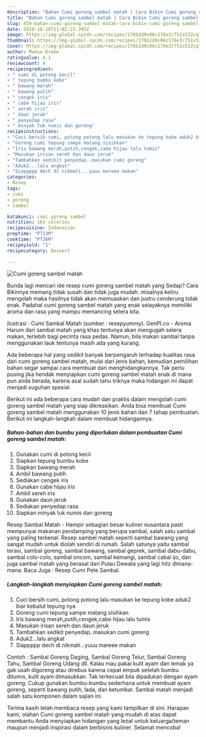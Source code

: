 ```yaml
---
description: "Bahan Cumi goreng sambel matah | Cara Bikin Cumi goreng sambel matah Yang Enak Dan Mudah"
title: "Bahan Cumi goreng sambel matah | Cara Bikin Cumi goreng sambel matah Yang Enak Dan Mudah"
slug: 459-bahan-cumi-goreng-sambel-matah-cara-bikin-cumi-goreng-sambel-matah-yang-enak-dan-mudah
date: 2020-10-18T11:02:23.395Z
image: https://img-global.cpcdn.com/recipes/176b2d9c06c176e3/751x532cq70/cumi-goreng-sambel-matah-foto-resep-utama.jpg
thumbnail: https://img-global.cpcdn.com/recipes/176b2d9c06c176e3/751x532cq70/cumi-goreng-sambel-matah-foto-resep-utama.jpg
cover: https://img-global.cpcdn.com/recipes/176b2d9c06c176e3/751x532cq70/cumi-goreng-sambel-matah-foto-resep-utama.jpg
author: Mamie Drake
ratingvalue: 4.1
reviewcount: 4
recipeingredient:
- " cumi di potong kecil"
- " tepung bumbu kobe"
- " bawang merah"
- " bawang putih"
- " cengek iris"
- " cabe hijau iris"
- " sereh iris"
- " daun jeruk"
- " penyedap rasa"
- " minyak tuk numis dan goreng"
recipeinstructions:
- "Cuci bersih cumi, potong potong lalu masukan ke tepung kobe aduk2 biar kebalut tepung nya"
- "Goreng cumi tepung sampe matang.sisihkan"
- "Iris bawang merah,putih,cengek,cabe hijau lalu tumis"
- "Masukan irisan sereh dan daun jeruk"
- "Tambahkan sedikit penyedap..masukan cumi goreng"
- "Aduk2...lalu angkat"
- "Siappppp dech di nikmati...yuuu mareee makan"
categories:
- Resep
tags:
- cumi
- goreng
- sambel

katakunci: cumi goreng sambel 
nutrition: 163 calories
recipecuisine: Indonesian
preptime: "PT13M"
cooktime: "PT36M"
recipeyield: "1"
recipecategory: Dessert

---
```



![Cumi goreng sambel matah](https://img-global.cpcdn.com/recipes/176b2d9c06c176e3/751x532cq70/cumi-goreng-sambel-matah-foto-resep-utama.jpg)

Bunda lagi mencari ide resep cumi goreng sambel matah yang Sedap? Cara Bikinnya memang tidak susah dan tidak juga mudah. misalnya keliru mengolah maka hasilnya tidak akan memuaskan dan justru cenderung tidak enak. Padahal cumi goreng sambel matah yang enak selayaknya memiliki aroma dan rasa yang mampu memancing selera kita.

ilustrasi : Cumi Sambal Matah (sumber : resepyummy). GenPI.co - Aroma Harum dari sambal matah yang khas tentunya akan mengugah selera makan, terlebih bagi pecinta rasa pedas. Namun, bila makan sambal tanpa menggunakan lauk tentunya masih ada yang kurang.

Ada beberapa hal yang sedikit banyak berpengaruh terhadap kualitas rasa dari cumi goreng sambel matah, mulai dari jenis bahan, kemudian pemilihan bahan segar sampai cara membuat dan menghidangkannya. Tak perlu pusing jika hendak menyiapkan cumi goreng sambel matah enak di mana pun anda berada, karena asal sudah tahu triknya maka hidangan ini dapat menjadi suguhan spesial.


Berikut ini ada beberapa cara mudah dan praktis dalam mengolah cumi goreng sambel matah yang siap dikreasikan. Anda bisa membuat Cumi goreng sambel matah menggunakan 10 jenis bahan dan 7 tahap pembuatan. Berikut ini langkah-langkah dalam membuat hidangannya.

<!--inarticleads1-->

##### Bahan-bahan dan bumbu yang diperlukan dalam pembuatan Cumi goreng sambel matah:

1. Gunakan  cumi di potong kecil
1. Siapkan  tepung bumbu kobe
1. Siapkan  bawang merah
1. Ambil  bawang putih
1. Sediakan  cengek iris
1. Gunakan  cabe hijau iris
1. Ambil  sereh iris
1. Gunakan  daun jeruk
1. Sediakan  penyedap rasa
1. Siapkan  minyak tuk numis dan goreng


Resep Sambal Matah - Hampir sebagian besar kuliner nusantara pasti mempunyai makanan pendamping yang berupa sambal, salah satu sambal yang paling terkenal. Resep sambel matah seperti sambal bawang yang sangat mudah untuk diolah sendiri di rumah. Salah satunya yaitu sambal terasi, sambal goreng, sambal bawang, sambal geprek, sambal dabu-dabu, sambal colo-colo, sambal oncom, sambal kemangi, sambal cabai ijo, dan juga sambal matah yang berasal dari Pulau Dewata yang lagi hitz dimana-mana. Baca Juga : Resep Cumi Pete Sambal. 

<!--inarticleads2-->

##### Langkah-langkah menyiapkan Cumi goreng sambel matah:

1. Cuci bersih cumi, potong potong lalu masukan ke tepung kobe aduk2 biar kebalut tepung nya
1. Goreng cumi tepung sampe matang.sisihkan
1. Iris bawang merah,putih,cengek,cabe hijau lalu tumis
1. Masukan irisan sereh dan daun jeruk
1. Tambahkan sedikit penyedap..masukan cumi goreng
1. Aduk2...lalu angkat
1. Siappppp dech di nikmati...yuuu mareee makan


Contoh : Sambal Goreng Daging, Sambal Goreng Telur, Sambal Goreng Tahu, Sambal Goreng Udang dll. Kalau mau pakai kulit ayam dan lemak ya gak usah digoreng atau direbus karena cepat empuk setelah bumbu ditumis, kulit ayam dimasukkan. Tak terkecuali bila dipadukan dengan ayam goreng. Cukup gunakan bumbu-bumbu sederhana untuk membuat ayam goreng, seperti bawang putih, lada, dan ketumbar. Sambal matah menjadi salah satu komponen dalam sajian ini. 

Terima kasih telah membaca resep yang kami tampilkan di sini. Harapan kami, olahan Cumi goreng sambel matah yang mudah di atas dapat membantu Anda menyiapkan hidangan yang lezat untuk keluarga/teman maupun menjadi inspirasi dalam berbisnis kuliner. Selamat mencoba!
